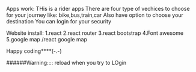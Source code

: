 Apps work:
THis is a rider apps 
There are four type of vechices to choose for your journey
like: bike,bus,train,car
Also have option to choose your destination
You can login for your security


Website install:
1.react
2.react router
3.react bootstrap
4.Font awesome
5.google map /react google map

Happy coding****(-.-)

######Warning::::
 reload when you try to LOgin 
